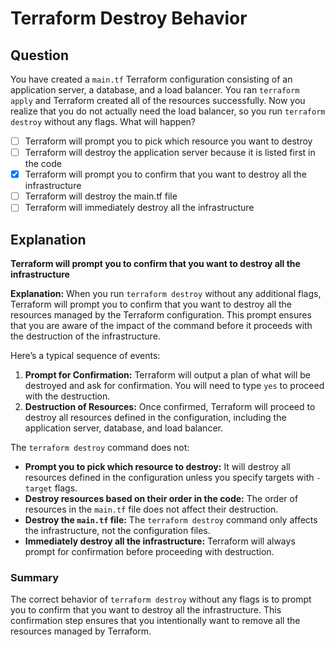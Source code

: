 # Terraform Destroy Behavior

## Question

You have created a `main.tf` Terraform configuration consisting of an application server, a database, and a load balancer. You ran `terraform apply` and Terraform created all of the resources successfully. Now you realize that you do not actually need the load balancer, so you run `terraform destroy` without any flags. What will happen?

- [ ] Terraform will prompt you to pick which resource you want to destroy
- [ ] Terraform will destroy the application server because it is listed first in the code
- [x] Terraform will prompt you to confirm that you want to destroy all the infrastructure
- [ ] Terraform will destroy the main.tf file
- [ ] Terraform will immediately destroy all the infrastructure

## Explanation

**Terraform will prompt you to confirm that you want to destroy all the infrastructure**

**Explanation:** When you run `terraform destroy` without any additional flags, Terraform will prompt you to confirm that you want to destroy all the resources managed by the Terraform configuration. This prompt ensures that you are aware of the impact of the command before it proceeds with the destruction of the infrastructure.

Here’s a typical sequence of events:

1. **Prompt for Confirmation:** Terraform will output a plan of what will be destroyed and ask for confirmation. You will need to type `yes` to proceed with the destruction.
2. **Destruction of Resources:** Once confirmed, Terraform will proceed to destroy all resources defined in the configuration, including the application server, database, and load balancer.

The `terraform destroy` command does not:

- **Prompt you to pick which resource to destroy:** It will destroy all resources defined in the configuration unless you specify targets with `-target` flags.
- **Destroy resources based on their order in the code:** The order of resources in the `main.tf` file does not affect their destruction.
- **Destroy the `main.tf` file:** The `terraform destroy` command only affects the infrastructure, not the configuration files.
- **Immediately destroy all the infrastructure:** Terraform will always prompt for confirmation before proceeding with destruction.

### Summary

The correct behavior of `terraform destroy` without any flags is to prompt you to confirm that you want to destroy all the infrastructure. This confirmation step ensures that you intentionally want to remove all the resources managed by Terraform.
